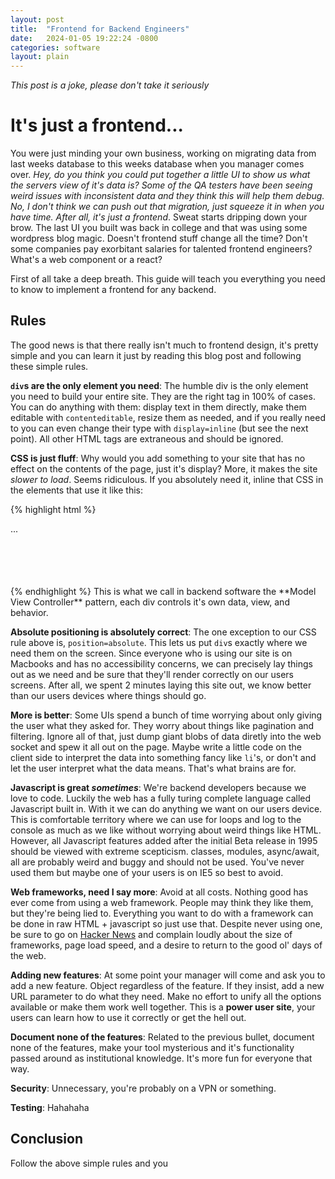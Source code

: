 ```yaml
---
layout: post
title:  "Frontend for Backend Engineers"
date:   2024-01-05 19:22:24 -0800
categories: software
layout: plain
---
```

*This post is a joke, please don't take it seriously*

# It's just a frontend...

You were just minding your own business, working on migrating data from last weeks database to this weeks database when you manager comes over. *Hey, do you think you could put together a little UI to show us what the servers view of it's data is? Some of the QA testers have been seeing weird issues with inconsistent data and they think this will help them debug. No, I don't think we can push out that migration, just squeeze it in when you have time. After all, it's just a frontend*. Sweat starts dripping down your brow. The last UI you built was back in college and that was using some wordpress blog magic. Doesn't frontend stuff change all the time? Don't some companies pay exorbitant salaries for talented frontend engineers? What's a web component or a react?

First of all take a deep breath. This guide will teach you everything you need to know to implement a frontend for any backend.

## Rules

The good news is that there really isn't much to frontend design, it's pretty simple and you can learn it just by reading this blog post and following these simple rules.

**`div`s are the only element you need**: The humble div is the only element you need to build your entire site. They are the right tag in 100% of cases. You can do anything with them: display text in them directly, make them editable with `contenteditable`, resize them as needed, and if you really need to you can even change their type with `display=inline` (but see the next point). All other HTML tags are extraneous and should be ignored.

**CSS is just fluff**: Why would you add something to your site that has no effect on the contents of the page, just it's display? More, it makes the site *slower to load*. Seems ridiculous. If you absolutely need it, inline that CSS in the elements that use it like this:
        
{% highlight html %}
<div style="height: 100px; width: 50px;">...</div>
{% endhighlight %}
This is what we call in backend software the **Model View Controller** pattern, each div controls it's own data, view, and behavior. 

**Absolute positioning is absolutely correct**: The one exception to our CSS rule above is, `position=absolute`. This lets us put `div`s exactly where we need them on the screen. Since everyone who is using our site is on Macbooks and has no accessibility concerns, we can precisely lay things out as we need and be sure that they'll render correctly on our users screens. After all, we spent 2 minutes laying this site out, we know better than our users devices where things should go.

**More is better**: Some UIs spend a bunch of time worrying about only giving the user what they asked for. They worry about things like pagination and filtering. Ignore all of that, just dump giant blobs of data diretly into the web socket and spew it all out on the page. Maybe write a little code on the client side to interpret the data into something fancy like `li`'s, or don't and let the user interpret what the data means. That's what brains are for.

**Javascript is great *sometimes***: We're backend developers because we love to code. Luckily the web has a fully turing complete language called Javascript built in. With it we can do anything we want on our users device. This is comfortable territory where we can use for loops and log to the console as much as we like without worrying about weird things like HTML. However, all Javascript features added after the initial Beta release in 1995 should be viewed with extreme scepticism. classes, modules, async/await, all are probably weird and buggy and should not be used. You've never used them but maybe one of your users is on IE5 so best to avoid.

**Web frameworks, need I say more**: Avoid at all costs. Nothing good has ever come from using a web framework. People may think they like them, but they're being lied to. Everything you want to do with a framework can be done in raw HTML + javascript so just use that. Despite never using one, be sure to go on [Hacker News](http://news.ycombinator.com) and complain loudly about the size of frameworks, page load speed, and a desire to return to the good ol' days of the web.

**Adding new features**: At some point your manager will come and ask you to add a new feature. Object regardless of the feature. If they insist, add a new URL parameter to do what they need. Make no effort to unify all the options available or make them work well together. This is a **power user site**, your users can learn how to use it correctly or get the hell out.

**Document none of the features**: Related to the previous bullet, document none of the features, make your tool mysterious and it's functionality passed around as institutional knowledge. It's more fun for everyone that way.

**Security**: Unnecessary, you're probably on a VPN or something.

**Testing**: Hahahaha

## Conclusion

Follow the above simple rules and you